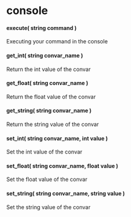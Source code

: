 # console

#### **execute(** string command **)** <a href="#execute-string-command" id="execute-string-command"></a>

Executing your command in the console

#### **get\_int(** string convar\_name **)** <a href="#get_int-string-convar_name" id="get_int-string-convar_name"></a>

Return the int value of the convar

#### **get\_float(** string convar\_name **)** <a href="#get_float-string-convar_name" id="get_float-string-convar_name"></a>

Return the float value of the convar

#### **get\_string(** string convar\_name **)** <a href="#get_string-string-convar_name" id="get_string-string-convar_name"></a>

Return the string value of the convar

#### **set\_int(** string convar\_name, int value **)** <a href="#set_int-string-convar_name-int-value" id="set_int-string-convar_name-int-value"></a>

Set the int value of the convar

#### **set\_float(** string convar\_name, float value **)** <a href="#set_float-string-convar_name-float-value" id="set_float-string-convar_name-float-value"></a>

Set the float value of the convar

#### **set\_string(** string convar\_name, string value **)** <a href="#set_string-string-convar_name-string-value" id="set_string-string-convar_name-string-value"></a>

Set the string value of the convar
